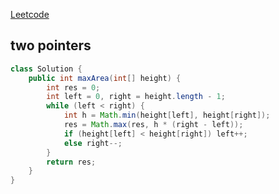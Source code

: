 [Leetcode](https://leetcode.com/problems/container-with-most-water/)

## two pointers
```java
class Solution {
    public int maxArea(int[] height) {
        int res = 0;
        int left = 0, right = height.length - 1;
        while (left < right) {
            int h = Math.min(height[left], height[right]);
            res = Math.max(res, h * (right - left));
            if (height[left] < height[right]) left++;
            else right--;
        }
        return res;
    }
}
```
